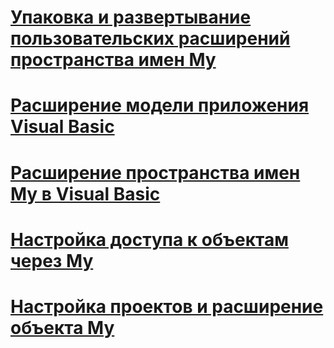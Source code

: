 # [Упаковка и развертывание пользовательских расширений пространства имен My](packaging-and-deploying-custom-my-extensions.md)
# [Расширение модели приложения Visual Basic](extending-the-visual-basic-application-model.md)
# [Расширение пространства имен My в Visual Basic](extending-the-my-namespace.md)
# [Настройка доступа к объектам через My](customizing-which-objects-are-available-in-my.md)
# [Настройка проектов и расширение объекта My](customizing-projects-and-extending-my.md)
